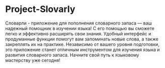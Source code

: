 # Project-Slovarly
Словарли - приложение для пополнения словарного запаса — ваш надежный помощник в изучении языка! С его помощью вы сможете легко и эффективно расширять свои знания. Удобный интерфейс и продуманные функции помогут вам запоминать новые слова, а также закреплять их на практике. Независимо от вашего уровня подготовки, это приложение станет отличным инструментом для изучения языка и развития словарного запаса. Начните свой путь к языковому мастерству уже сегодня!
